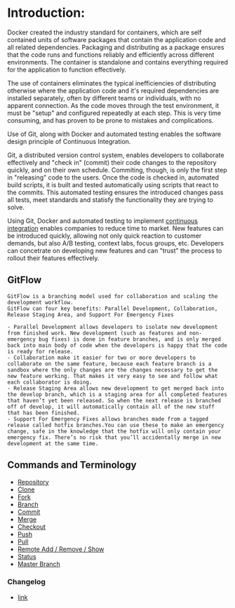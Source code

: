 # Introduction:

Docker created the industry standard for containers, which are self contained units of software packages that contain the application code and all related dependencies. Packaging and distributing as a package ensures that the code runs and functions reliably and efficiently across different environments.  The container is standalone  and contains everything required for the application to function effectively.

The use of containers eliminates the typical inefficiencies of distributing otherwise where the application code and it's required dependencies are installed separately, often by different teams or individuals, with no apparent connection. As the code moves through the test environment, it must be "setup" and configured repeatedly at each step. This is very time consuming, and has proven to be prone to mistakes and complications.

Use of Git, along with Docker and automated testing enables the software design principle of Continuous Integration. 

Git, a distributed version control system, enables developers to collaborate effectively and "check in" (commit) their code changes to the repository quickly, and on their own schedule. Commiting, though, is only the first step in "releasing" code to the users. Once the code is checked in, automated build scripts, it is built and tested automatically using scripts that react to the commits. This automated testing ensures the introduced changes pass all tests, meet standards and statisfy the functionality they are trying to solve. 

Using Git, Docker and automated testing to implement [continuous integration](https://en.wikipedia.org/wiki/Continuous_integration) enables companies to reduce time to market. New features can be introduced quickly, allowing not only quick reaction to customer demands, but also A/B testing, context labs, focus groups, etc. Developers can concetrate on developing new features and can "trust" the process to rollout their features effectively.

## GitFlow
    GitFlow is a branching model used for collaboration and scaling the development workflow.
    GitFlow can four key benefits: Parallel Development, Collaboration, Release Staging Area, and Support For Emergency Fixes
    
    - Parallel Development allows developers to isolate new development from finished work. New development (such as features and non-emergency bug fixes) is done in feature branches, and is only merged back into main body of code when the developers is happy that the code is ready for release.
    - Collaboration make it easier for two or more developers to collaborate on the same feature, because each feature branch is a sandbox where the only changes are the changes necessary to get the new feature working. That makes it very easy to see and follow what each collaborator is doing.
    - Release Staging Area allows new development to get merged back into the develop branch, which is a staging area for all completed features that haven’t yet been released. So when the next release is branched off of develop, it will automatically contain all of the new stuff that has been finished.
    - Support For Emergency Fixes allows branches made from a tagged release called hotfix branches.You can use these to make an emergency change, safe in the knowledge that the hotfix will only contain your emergency fix. There’s no risk that you’ll accidentally merge in new development at the same time.
## Commands and Terminology 
   - [Repository](Repository.md)
   - [Clone](Clone.md)
   - [Fork](Fork.md)
   - [Branch](Branch.md)
   - [Commit](Commit.md)
   - [Merge](Merge.md) 
   - [Checkout](Checkout.md) 
   - [Push](Push.md) 
   - [Pull](Pull.md)
   - [Remote Add / Remove / Show](Remote.md) 
   - [Status](Status.md) 
   - [Master Branch](MasterBranch.md) 
    
### Changelog
   - [link](readme.md)